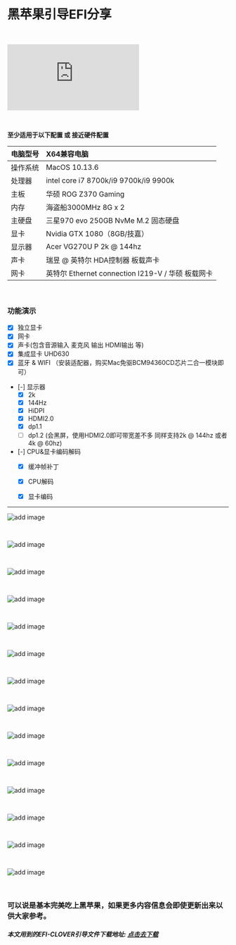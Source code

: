 # 黑苹果引导EFI分享

&nbsp;

![hackintosh](https://rexhang.com/pan/index.php?share/fileProxy&user=1&sid=6NKPySBV)

&nbsp;

**至少适用于以下配置 或 接近硬件配置**

|电脑型号   | X64兼容电脑  |
| :------------ | :------------ |
| 操作系统  | MacOS 10.13.6  |
| 处理器  | intel core i7 8700k/i9 9700k/i9 9900k  |
| 主板  | 华硕 ROG Z370 Gaming  |
|  内存 | 海盗船3000MHz 8G x 2  |
| 主硬盘  | 三星970 evo 250GB NvMe M.2 固态硬盘 |
| 显卡  | Nvidia GTX 1080（8GB/技嘉）  |
| 显示器  | Acer VG270U P 2k @ 144hz  |
| 声卡  | 瑞昱 @ 英特尔 HDA控制器 板载声卡  |
| 网卡  | 英特尔 Ethernet connection I219-V / 华硕 板载网卡  |

&nbsp;

### 功能演示

- [x] 独立显卡
- [x] 网卡
- [x] 声卡(包含音源输入 麦克风 输出 HDMI输出 等)
- [x] 集成显卡 UHD630
- [x] 蓝牙 & WIFI （安装适配器，购买Mac免驱BCM94360CD芯片二合一模块即可）
- [-] 显示器
    - [x] 2k
    - [x] 144Hz
    - [x] HiDPI
	- [x] HDMI2.0
	- [x] dp1.1
	- [ ] dp1.2 (会黑屏，使用HDMI2.0即可带宽差不多 同样支持2k @ 144hz 或者 4k @ 60hz)

- [-] CPU&显卡编码解码
	- [x] 缓冲帧补丁
    - [x] CPU解码
    - [x] 显卡编码



----

![add image](https://github.com/rexhang/hackintosh/raw/master/Screenshot/1.png)

&nbsp;

![add image](https://github.com/rexhang/hackintosh/raw/master/Screenshot/2.png)

&nbsp;

![add image](https://github.com/rexhang/hackintosh/raw/master/Screenshot/3.png)

&nbsp;

![add image](https://github.com/rexhang/hackintosh/raw/master/Screenshot/4.png)

&nbsp;

![add image](https://github.com/rexhang/hackintosh/raw/master/Screenshot/5.png)

&nbsp;

![add image](https://github.com/rexhang/hackintosh/raw/master/Screenshot/6.png)

&nbsp;

![add image](https://github.com/rexhang/hackintosh/raw/master/Screenshot/7.png)

&nbsp;

![add image](https://github.com/rexhang/hackintosh/raw/master/Screenshot/8.png)

&nbsp;

![add image](https://github.com/rexhang/hackintosh/raw/master/Screenshot/9.png)

&nbsp;

![add image](https://github.com/rexhang/hackintosh/raw/master/Screenshot/10.png)

&nbsp;

![add image](https://github.com/rexhang/hackintosh/raw/master/Screenshot/11.png)

&nbsp;

![add image](https://github.com/rexhang/hackintosh/raw/master/Screenshot/12.png)

&nbsp;

![add image](https://github.com/rexhang/hackintosh/raw/master/Screenshot/13.png)

&nbsp;

![add image](https://github.com/rexhang/hackintosh/raw/master/Screenshot/14.png)

&nbsp;

### 可以说是基本完美吃上黑苹果，如果更多内容信息会即使更新出来以供大家参考。

##### 本文用到的EFI-CLOVER引导文件下载地址: [点击去下载](https://github.com/rexhang/hackintosh "本文用到的EFI-CLOVER引导文件下载地址")